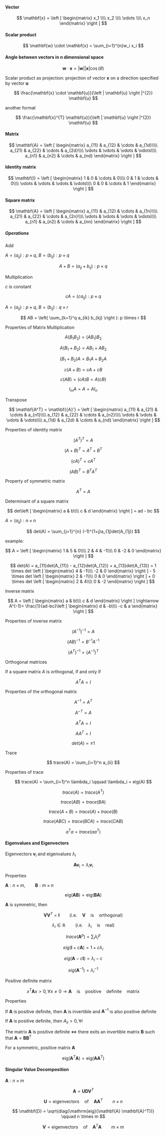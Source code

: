 #### Vector
$$
\mathbf{x} = \left [ \begin{matrix}
x_1 \\\\
x_2 \\\\
\vdots \\\\
x_n
\end{matrix} \right ]
$$

#### Scalar product

$$
\mathbf{w} \cdot \mathbf{x} = \sum_{i=1}^{n}w_i x_i
$$

#### Angle between vectors in n dimensional space

$$
\mathbf{w} \cdot \mathbf{x} = |\mathbf{w}| |\mathbf{x}| \cos(\theta)
$$

Scalar product as projection: projection of vector   $\mathbf{x}$   on a direction specified by vector   $\mathbf{u}$  

$$
\frac{\mathbf{x} \cdot \mathbf{u}}{\left | \mathbf{u} \right |^{2}} \mathbf{u}
$$

another format

$$
\frac{\mathbf{x}^{T} \mathbf{u}}{\left | \mathbf{u} \right |^{2}} \mathbf{u}
$$

#### Matrix

$$
\mathbf{A} = \left [ \begin{matrix}
a_{11} & a_{12} & \cdots & a_{1d}\\\\
a_{21} & a_{22} & \cdots & a_{2d}\\\\
\vdots & \vdots & \vdots & \vdots\\\\
a_{n1} & a_{n2} & \cdots & a_{nd}
\end{matrix} \right ]
$$

#### Identity matrix

$$
\mathbf{I} = \left [ \begin{matrix}
1 & 0 & \cdots & 0\\\\
0 & 1 & \cdots & 0\\\\
\vdots & \vdots & \vdots & \vdots\\\\
0 & 0 & \cdots & 1
\end{matrix} \right ]
$$

#### Square matrix

$$
\mathbf{A} = \left [ \begin{matrix}
a_{11} & a_{12} & \cdots & a_{1n}\\\\
a_{21} & a_{22} & \cdots & a_{2n}\\\\
\vdots & \vdots & \vdots & \vdots\\\\
a_{n1} & a_{n2} & \cdots & a_{nn}
\end{matrix} \right ]
$$

##### Operations

Add

$A=(a_{ij}): p \times q$,  $B=(b_{ij}): p \times q$

$$
A + B = (a_{ij} + b_{ij}): p \times q
$$


Multiplication

$c$ is constant

$$
cA=(ca_{ij}): p \times q
$$

$A=(a_{ij}): p \times q$,     $B=(b_{ij}): q \times r$

$$
AB = \left( \sum_{k=1}^q a_{ik} b_{kj} \right ): p \times r
$$

Properties of Matrix Multiplication

$$
A(B_1 B_2) = (A B_1) B_2 
$$

$$
A(B_1 + B_2) = AB_1 + AB_2
$$

$$
(B_1 + B_2)A = B_1A + B_2A
$$

$$
c(A + B) = cA + cB
$$

$$
c(AB) = (cA)B = A(cB)
$$

$$
I_mA = A = AI_n
$$

Transpose

$$
\mathbf{A^T} = \mathbf{{A}'} = \left [ \begin{matrix}
a_{11} & a_{21} & \cdots & a_{n1}\\\\
a_{12} & a_{22} & \cdots & a_{n2}\\\\
\vdots & \vdots & \vdots & \vdots\\\\
a_{1d} & a_{2d} & \cdots & a_{nd}
\end{matrix} \right ]
$$

Properties of identity matrix

$$
(A^T)^T = A
$$

$$
(A + B)^T = A^T + B^T
$$

$$
(cA)^T = cA^T
$$

$$
(AB)^T = B^T A^T
$$

Property of symmetric matrix

$$
A^T = A
$$

Determinant of a square matrix

$$
det\left [ \begin{matrix}
a & b\\\\
c & d
\end{matrix} \right ] = ad - bc
$$

$A=(a_{ij}): n \times n$

$$
det(A) = \sum_{j=1}^{n} (-1)^{1+j}a_{1j}det(A_{1j})
$$


example:

$$
A = \left [ \begin{matrix}
1 & 5 & 0\\\\
2 & 4 & -1\\\\
0 & -2 & 0
\end{matrix} \right ] 
$$

$$
det(A) = a_{11}det(A_{11}) - a_{12}det(A_{12}) + a_{13}det(A_{13}) 
= 1 \times det \left [ \begin{matrix}
4 & -1\\\\
-2 & 0
\end{matrix} \right ] - 5 \times det \left [ \begin{matrix}
2 & -1\\\\
0 & 0
\end{matrix} \right ] + 0 \times det \left [ \begin{matrix}
2 & 4\\\\
0 & -2
\end{matrix} \right ]
$$


Inverse matrix

$$
A = \left [ \begin{matrix}
a & b\\\\
c & d
\end{matrix} \right ] \rightarrow 
A^{-1}= \frac{1}{ad-bc}\left [ \begin{matrix}
d & -b\\\\
-c & a
\end{matrix} \right ]
$$

Properties of inverse matrix


$$
(A^{-1})^{-1} = A
$$

$$
(AB)^{-1} = B^{-1} A^{-1}
$$

$$
(A^T)^{-1} = (A^{-1})^T
$$

Orthogonal matrices

If a square matrix   $A$    is orthogonal, if and only if

$$
A^T A = I
$$

Properties of the orthogonal matrix

$$
A^{-1} = A^T
$$

$$
A^{-T} = A
$$

$$
A^T A = I
$$

$$
A A^T = I
$$

$$
det(A) = \pm 1
$$

Trace

$$
trace(A) = \sum_{i=1}^n a_{ii}
$$


Properties of trace

$$
trace(A) = \sum_{i=1}^n \lambda_i \qquad \lambda_i = eig(A)
$$

$$
trace(A) = trace(A^T)
$$

$$
trace(AB) = trace(BA)
$$

$$
trace(A+B) = trace(A) + trace(B)
$$

$$
trace(ABC) = trace(BCA) = trace(CAB)
$$

$$
a^Ta = trace(aa^T)
$$

#### Eigenvalues and Eigenvectors

Eigenvectors   $\mathbf{v}_i$     and eigenvalues    $\lambda_i$    

$$
\mathbf{A} \mathbf{v}_i = \lambda_i \mathbf{v}_i
$$

Properties

$\mathbf{A}: n \times m, \qquad \mathbf{B}: m \times n$


$$
\mathrm{eig}(\mathbf{A} \mathbf{B}) = \mathrm{eig}(\mathbf{B} \mathbf{A})
$$

$\mathbf{A}$   is symmetric, then


$$
\mathbf{V} \mathbf{V}^T = \mathbf{I} \qquad (\mathrm{i.e.} \quad \mathbf{V} \quad \mathrm{is} \quad \mathrm{orthogonal})
$$

$$
\lambda_i \in \mathbb{R} \qquad (\mathrm{i.e.} \quad \lambda_i \quad \mathrm{is} \quad \mathrm{real})
$$

$$
trace(\mathbf{A}^p) = \sum_i \lambda_i^p
$$

$$
eig(\mathbf{I} + c \mathbf{A}) = 1 + c \lambda_i
$$

$$
eig(\mathbf{A} - c \mathbf{I}) = \lambda_i - c
$$

$$
eig(\mathbf{A}^{-1}) = \lambda_i^{-1}
$$

Positive definite matrix

$$
x^T \mathbf{A} x > 0, \forall x \neq 0 \rightarrow \mathbf{A} \quad \mathrm{is} \quad \mathrm{positive} \quad \mathrm{definite} \quad \mathrm{matrix}
$$

Properties

If   $\mathbf{A}$   is positive definite, then   $\mathbf{A}$   is invertible and   $\mathbf{A}^{-1}$   is also positive definite

If   $\mathbf{A}$   is positive definite, then   $A_{ii}>0, \forall i$  

The matrix   $\mathbf{A}$   is positive definite   $\Leftrightarrow$   there exits an invertible matrix   $\mathbf{B}$   such that   $\mathbf{A} = \mathbf{B} \mathbf{B}^T$

For a symmetric, positive matrix   $\mathbf{A}$


$$
\mathrm{eig}(\mathbf{A}^T \mathbf{A}) = \mathrm{eig}(\mathbf{A} \mathbf{A}^T)
$$

#### Singular Value Decomposition

$\mathbf{A}: n \times m$



$$
\mathbf{A} = \mathbf{U} \mathbf{D} \mathbf{V}^T 
$$

$$
\mathbf{U} = \mathrm{eigenvectors} \quad \mathrm{of} \quad \mathbf{A} \mathbf{A}^T \qquad n \times n
$$

$$
\mathbf{D} = \sqrt{diag(\mathrm{eig}(\mathbf{A} \mathbf{A}^T))} \qquad n \times m 
$$

$$
\mathbf{V} = \mathrm{eigenvectors} \quad \mathrm{of} \quad \mathbf{A}^T \mathbf{A} \qquad m \times m
$$
